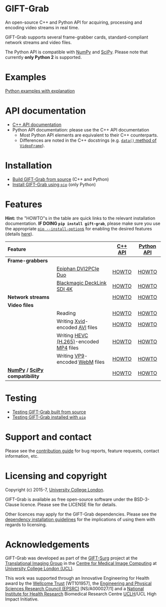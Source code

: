 # GIFT-Grab

An open-source C++ and Python API for acquiring, processing and encoding video streams in real time.

GIFT-Grab supports several frame-grabber cards, standard-compliant network streams and video files.

The Python API is compatible with [NumPy][numpy] and [SciPy][scipy].
Please note that currently **only Python 2** is supported.

[scipy]: https://www.scipy.org/
[numpy]: http://www.numpy.org/


# Examples

[Python examples with explanation][rtd]

[rtd]: http://gift-grab.rtfd.io
[pip-install-ops]: https://pip.pypa.io/en/stable/reference/pip_install/#cmdoption-install-option


# API documentation

* [C++ API documentation](https://codedocs.xyz/gift-surg/GIFT-Grab/)
* Python API documentation: please use the C++ API documentation
  * Most Python API elements are equivalent to their C++ counterparts.
  * Differences are noted in the C++ docstrings (e.g. [`data()` method of `VideoFrame`][vf-data]).

[vf-data]: https://codedocs.xyz/gift-surg/GIFT-Grab/classgg_1_1_video_frame.html#a458e15b00b5b2d39855db76215c44055


# Installation

* [Build GIFT-Grab from source][build-from-source] (C++ and Python)
* [Install GIFT-Grab using `pip`][pip] (only Python)

[build-from-source]: doc/build.md
[pip]: doc/pypi.md


# Features

**Hint:** the "HOWTO"s in the table are quick links to the relevant installation documentation. **IF DOING `pip install gift-grab`**, please make sure you use the appropriate [`pip --install-option`s][pip-install-ops] for enabling the desired features (details [here](doc/pypi.md)).

| **Feature** | | [**C++ API**](doc/build.md) | [**Python API**](doc/pypi.md) |
| :--- | :--- | :---: | :---: |
| **Frame-grabbers** | | | |
| | [Epiphan DVI2PCIe Duo][e-dd] | [HOWTO](doc/build.md#epiphan-dvi2pcie-duo) | [HOWTO](doc/pypi.md#epiphan-dvi2pcie-duo) |
| | [Blackmagic DeckLink SDI 4K][bm-dls4] | [HOWTO](doc/build.md#blackmagic-decklink-sdi-4k) |  [HOWTO](doc/pypi.md#blackmagic-decklink-sdi-4k) |
| **Network streams** | | [HOWTO](doc/build.md#network-streams) | [HOWTO](doc/pypi.md#network-streams) |
| **Video files** | | | |
| | Reading | [HOWTO](doc/build.md#reading-video-files) | [HOWTO](doc/pypi.md#reading-video-files) |
| | Writing [Xvid][xvid]-encoded [AVI][avi] files | [HOWTO](doc/build.md#xvid) | [HOWTO](doc/pypi.md#xvid) |
| | Writing [HEVC (H.265)][hevc]-encoded [MP4][mp4] files | [HOWTO](doc/build.md#hevc) | [HOWTO](doc/pypi.md#hevc) |
| | Writing [VP9][vp9]-encoded [WebM][webm] files | [HOWTO](doc/build.md#vp9) | [HOWTO](doc/pypi.md#vp9) |
| **[NumPy][numpy] / [SciPy][scipy] compatibility** | | [HOWTO](doc/build.md#python-api) | [HOWTO](doc/pypi.md#numpy) |


# Testing

* [Testing GIFT-Grab built from source](doc/build.md#testing-gift-grab) 
* [Testing GIFT-Grab installed with `pip`](doc/pypi.md#testing-gift-grab)


[e-dd]: http://www.epiphan.com/products/dvi2pcie-duo/
[bm-dls4]: https://www.blackmagicdesign.com/products/decklink/models
[xvid]: https://www.xvid.com/
[avi]: https://msdn.microsoft.com/en-us/library/windows/desktop/dd318189(v=vs.85).aspx
[hevc]: http://www.itu.int/ITU-T/recommendations/rec.aspx?rec=11885
[mp4]: http://www.iso.org/iso/catalogue_detail.htm?csnumber=38538
[vp9]:http://www.webmproject.org/vp9/
[webm]: https://www.webmproject.org/users/


# Support and contact

Please see the [contribution guide][cg] for bug reports, feature requests, contact information, etc.

[cg]: CONTRIBUTING.md

# Licensing and copyright

Copyright (c) 2015-7, [University College London][ucl].

GIFT-Grab is available as free open-source software under the BSD-3-Clause licence.
Please see the LICENSE file for details.

Other licences may apply for the GIFT-Grab dependencies.
Please see the [dependency installation guidelines][gg-tips] for the implications of using them with regards to licensing.

[gg-tips]: doc/tips.md


# Acknowledgements

GIFT-Grab was developed as part of the [GIFT-Surg][giftsurg] project at the [Translational Imaging Group][tig] in the [Centre for Medical Image Computing][cmic] at [University College London (UCL)][ucl].

This work was supported through an Innovative Engineering for Health award by the [Wellcome Trust][wellcometrust] [WT101957], the [Engineering and Physical Sciences Research Council (EPSRC)][epsrc] [NS/A000027/1] and a [National Institute for Health Research][nihr] Biomedical Research Centre [UCLH][uclh]/UCL High Impact Initiative.


[tig]: http://cmictig.cs.ucl.ac.uk
[giftsurg]: http://www.gift-surg.ac.uk
[cmic]: http://cmic.cs.ucl.ac.uk
[ucl]: http://www.ucl.ac.uk
[nihr]: http://www.nihr.ac.uk/research
[uclh]: http://www.uclh.nhs.uk
[epsrc]: http://www.epsrc.ac.uk
[wellcometrust]: http://www.wellcome.ac.uk
